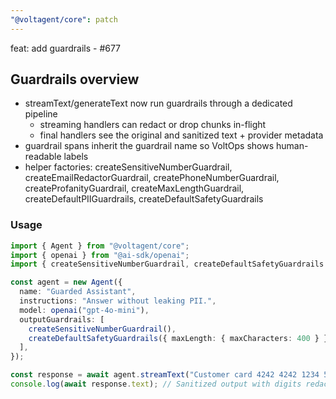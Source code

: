 ```yaml
---
"@voltagent/core": patch
---
```


feat: add guardrails - #677

## Guardrails overview

- streamText/generateText now run guardrails through a dedicated pipeline
  - streaming handlers can redact or drop chunks in-flight
  - final handlers see the original and sanitized text + provider metadata
- guardrail spans inherit the guardrail name so VoltOps shows human-readable labels
- helper factories: createSensitiveNumberGuardrail, createEmailRedactorGuardrail, createPhoneNumberGuardrail, createProfanityGuardrail, createMaxLengthGuardrail, createDefaultPIIGuardrails, createDefaultSafetyGuardrails

### Usage

```ts
import { Agent } from "@voltagent/core";
import { openai } from "@ai-sdk/openai";
import { createSensitiveNumberGuardrail, createDefaultSafetyGuardrails } from "@voltagent/core";

const agent = new Agent({
  name: "Guarded Assistant",
  instructions: "Answer without leaking PII.",
  model: openai("gpt-4o-mini"),
  outputGuardrails: [
    createSensitiveNumberGuardrail(),
    createDefaultSafetyGuardrails({ maxLength: { maxCharacters: 400 } }),
  ],
});

const response = await agent.streamText("Customer card 4242 4242 1234 5678");
console.log(await response.text); // Sanitized output with digits redacted + length capped
```

